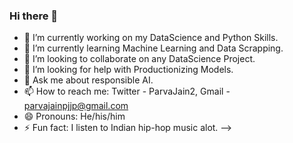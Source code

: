 ### Hi there 👋

- 🔭 I’m currently working on my DataScience and Python Skills.
- 🌱 I’m currently learning Machine Learning and Data Scrapping.
- 👯 I’m looking to collaborate on any DataScience Project.
- 🤔 I’m looking for help with Productionizing Models.
- 💬 Ask me about responsible AI.
- 📫 How to reach me: Twitter - ParvaJain2, Gmail - parvajainpjjp@gmail.com
- 😄 Pronouns: He/his/him
- ⚡ Fun fact: I listen to Indian hip-hop music alot.
-->
